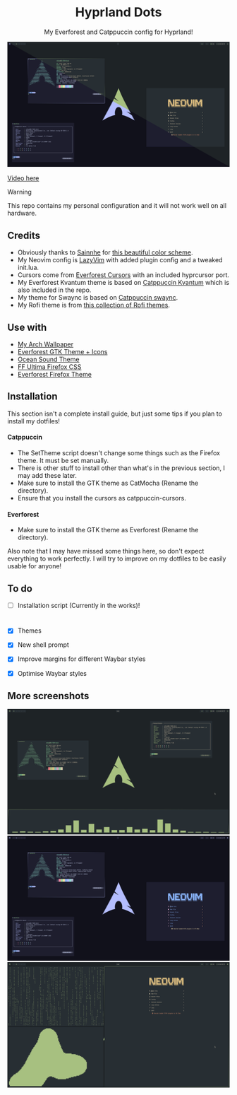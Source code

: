 <h1 align="center">Hyprland Dots</h1>

<p align="center">My Everforest and Catppuccin config for Hyprland!</p>


![Screenshot](/assets/Preview.png)

[Video here](https://youtu.be/3GAusK1uaDE)


> [!WARNING]
> This repo contains my personal configuration and it will not work well on all hardware.

## Credits

- Obviously thanks to [Sainnhe](https://github.com/sainnhe) for [this beautiful color scheme](https://github.com/sainnhe/everforest).
- My Neovim config is [LazyVim](https://github.com/LazyVim/LazyVim) with added plugin config and a tweaked init.lua.
- Cursors come from [Everforest Cursors](https://github.com/talwat/everforest-cursors) with an included hyprcursor port.
- My Everforest Kvantum theme is based on [Catppuccin Kvantum](https://github.com/catppuccin/Kvantum) which is also included in the repo.
- My theme for Swaync is based on [Catppuccin swaync](https://github.com/catppuccin/swaync).
- My Rofi theme is from [this collection of Rofi themes](https://github.com/adi1090x/rofi).

## Use with

- [My Arch Wallpaper](https://www.deviantart.com/deviantarchuser/art/Everforest-Wallpapers-for-Arch-Linux-1063548581)
- [Everforest GTK Theme + Icons](https://github.com/Fausto-Korpsvart/Everforest-GTK-Theme)
- [Ocean Sound Theme](https://invent.kde.org/plasma/ocean-sound-theme)
- [FF Ultima Firefox CSS](https://github.com/soulhotel/FF-ULTIMA)
- [Everforest Firefox Theme](https://addons.mozilla.org/en-US/firefox/addon/everforest-dark-hard/)

## Installation

This section isn't a complete install guide, but just some tips if you plan to install my dotfiles!

#### Catppuccin

- The SetTheme script doesn't change some things such as the Firefox theme. It must be set manually.
- There is other stuff to install other than what's in the previous section, I may add these later.
- Make sure to install the GTK theme as CatMocha (Rename the directory).
- Ensure that you install the cursors as catppuccin-cursors.

#### Everforest

- Make sure to install the GTK theme as Everforest (Rename the directory).


Also note that I may have missed some things here, so don't expect everything to work perfectly.
I will try to improve on my dotfiles to be easily usable for anyone!

## To do

- [ ] Installation script (Currently in the works)!

#

- [x] Themes

- [x] New shell prompt

- [x] Improve margins for different Waybar styles

- [x] Optimise Waybar styles

## More screenshots

![Screenshot 1](/assets/Everforest1.png)
![Screenshot 2](/assets/Catppuccin1.png)
![Screenshot 3](/assets/Everforest2.png)

